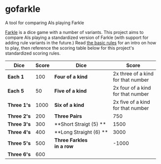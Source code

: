 gofarkle
========

A tool for comparing AIs playing Farkle

[Farkle](http://en.wikipedia.org/wiki/Farkle) is a dice game with a number of variants.  This project aims to compare AIs playing a standardized version of Farkle (with support for adding rule variants in the future.)  Read [the basic rules](http://en.wikipedia.org/wiki/Farkle#Play) for an intro on how to play, then reference the scoring table below for  this project's standardized scoring rules.


| Dice                | Score | Dice                             | Score                                     |
| ----------          | ----  |--------------------------------- | ----------------------------------------  |
| **Each 1**          | 100   | **Four of a kind**               | 2x three of a kind <br/>  for that number |
| **Each 5**          | 50    | **Five of a kind**               | 2x four of a kind <br/>  for that number  |
| **Three 1's**       | 1000  | **Six of a kind**                | 2x five of a kind <br/>  for that number  |
| **Three 2's**       | 200   | **Three Pairs**                  | 750                                       |
| **Three 3's**       | 300   | **Short Straigt (5) **           | 1500                                      |
| **Three 4's**       | 400   | **Long Straight (6) **           | 3000                                      |
| **Three 5's**       | 500   | **Three Farkles <br/> in a row** | -1000                                     |
| **Three 6's**       | 600   |
